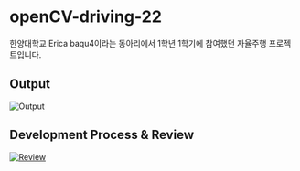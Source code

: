 # openCV-driving-22
한양대학교 Erica baqu4이라는 동아리에서 1학년 1학기에 참여했던 자율주행 프로젝트입니다. 

## Output
![Output](https://github.com/user-attachments/assets/bccc4ae2-27b4-4ca4-8698-3d92cb568c99)

## Development Process & Review
[![Review](https://github.com/user-attachments/assets/48e105c5-d63c-423c-a14e-01f4a0ef5308)](https://codezaram.tistory.com/category/%ED%8C%80%20%ED%94%84%EB%A1%9C%EC%A0%9D%ED%8A%B8/%EC%9E%90%EC%9C%A8%EC%A3%BC%ED%96%89%20%EA%B0%9C%EB%B0%9C%28baqu4%29)
